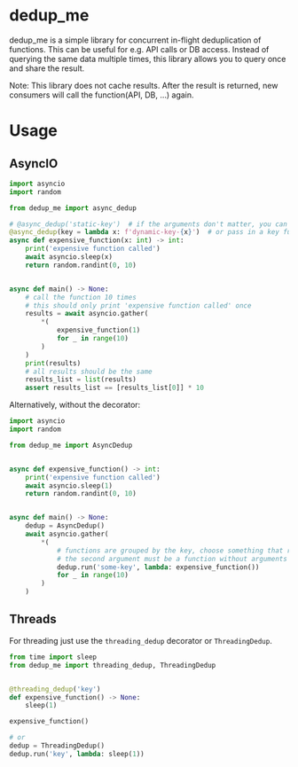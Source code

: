# dedup_me

dedup_me is a simple library for concurrent in-flight deduplication of functions.
This can be useful for e.g. API calls or DB access. Instead of querying the same data multiple times,
this library allows you to query once and share the result.

Note: This library does not cache results. After the result is returned, new consumers will call the function(API, DB, ...) again.

# Usage

## AsyncIO

```python
import asyncio
import random

from dedup_me import async_dedup

# @async_dedup('static-key')  # if the arguments don't matter, you can use a static key
@async_dedup(key = lambda x: f'dynamic-key-{x}')  # or pass in a key function that accepts all arguments
async def expensive_function(x: int) -> int:
    print('expensive function called')
    await asyncio.sleep(x)
    return random.randint(0, 10)


async def main() -> None:
    # call the function 10 times
    # this should only print 'expensive function called' once
    results = await asyncio.gather(
        *(
            expensive_function(1)
            for _ in range(10)
        )
    )
    print(results)
    # all results should be the same
    results_list = list(results)
    assert results_list == [results_list[0]] * 10
```

Alternatively, without the decorator:
```python
import asyncio
import random

from dedup_me import AsyncDedup


async def expensive_function() -> int:
    print('expensive function called')
    await asyncio.sleep(1)
    return random.randint(0, 10)


async def main() -> None:
    dedup = AsyncDedup()
    await asyncio.gather(
        *(
            # functions are grouped by the key, choose something that represents the function and its arguments
            # the second argument must be a function without arguments that returns an awaitable
            dedup.run('some-key', lambda: expensive_function())
            for _ in range(10)
        )
    )
```

## Threads

For threading just use the `threading_dedup` decorator or `ThreadingDedup`.
```python
from time import sleep
from dedup_me import threading_dedup, ThreadingDedup


@threading_dedup('key')
def expensive_function() -> None:
    sleep(1)

expensive_function()

# or
dedup = ThreadingDedup()
dedup.run('key', lambda: sleep(1))
```